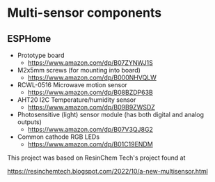 # Multi-sensor components

## ESPHome

* Prototype board
  * https://www.amazon.com/dp/B07ZYNWJ1S
* M2x5mm screws (for mounting into board)
  * https://www.amazon.com/dp/B000NHVQLW
* RCWL-0516 Microwave motion sensor
  * https://www.amazon.com/dp/B08BZDP63B
* AHT20 I2C Temperature/humidity sensor
  * https://www.amazon.com/dp/B09B9ZWSDZ
* Photosensitive (light) sensor module (has both digital and analog outputs)
  * https://www.amazon.com/dp/B07V3QJ8G2
* Common cathode RGB LEDs
  * https://www.amazon.com/dp/B01C19ENDM

This project was based on ResinChem Tech's project found at

https://resinchemtech.blogspot.com/2022/10/a-new-multisensor.html
